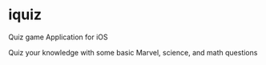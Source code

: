 # iquiz
Quiz game Application for iOS

Quiz your knowledge with some basic Marvel, science, and math questions
